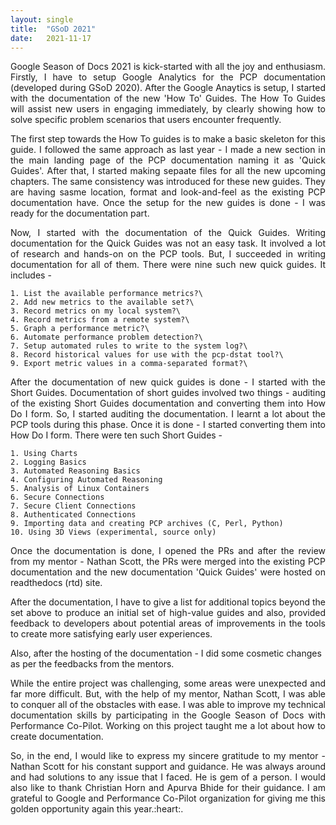 ```yaml
---
layout: single
title:  "GSoD 2021"
date:   2021-11-17
---
```


<p style='text-align: justify;'>
Google Season of Docs 2021 is kick-started with all the joy and enthusiasm. Firstly, I have to setup Google Analytics for the PCP documentation (developed during GSoD 2020). After the Google Anaytics is setup, I started with the documentation of the new 'How To' Guides. The How To Guides will assist new users in engaging immediately, by clearly showing how to solve specific problem scenarios that users encounter frequently. 
</p>

<p style='text-align: justify;'>
The first step towards the How To guides is to make a basic skeleton for this guide. I followed the same approach as last year - I made a new section in the main landing page of the PCP documentation naming it as 'Quick Guides'. After that, I started making sepaate files for all the new upcoming chapters. The same consistency was introduced for these new guides. They are having sasme location, format and look-and-feel as the existing PCP documentation have. Once the setup for the new guides is done - I was ready for the documentation part.
</p>

<p style='text-align: justify;'>
Now, I started with the documentation of the Quick Guides. Writing documentation for the Quick Guides was not an easy task. It involved a lot of research and hands-on on the PCP tools. But, I succeeded in writing documentation for all of them. There were nine such new quick guides. It includes - 

    1. List the available performance metrics?\
    2. Add new metrics to the available set?\
    3. Record metrics on my local system?\
    4. Record metrics from a remote system?\
    5. Graph a performance metric?\
    6. Automate performance problem detection?\
    7. Setup automated rules to write to the system log?\
    8. Record historical values for use with the pcp-dstat tool?\
    9. Export metric values in a comma-separated format?\
</p>

<p style='text-align: justify;'>
After the documentation of new quick guides is done - I started with the Short Guides. Documentation of short guides involved two things - auditing of the existing Short Guides documentation and converting them into How Do I form. So, I started auditing the documentation. I learnt a lot about the PCP tools during this phase. Once it is done - I started converting them into How Do I form. There were ten such Short Guides - 

    1. Using Charts
    2. Logging Basics
    3. Automated Reasoning Basics
    4. Configuring Automated Reasoning
    5. Analysis of Linux Containers
    6. Secure Connections
    7. Secure Client Connections
    8. Authenticated Connections
    9. Importing data and creating PCP archives (C, Perl, Python)
    10. Using 3D Views (experimental, source only)

</p>

<p style='text-align: justify;'>
Once the documentation is done, I opened the PRs and after the review from my mentor - Nathan Scott, the PRs were merged into the existing PCP documentation and the new documentation 'Quick Guides' were hosted on readthedocs (rtd) site.
</p>

<p style='text-align: justify;'>
After the documentation, I have to give a list for additional topics beyond the set above to produce an initial set of high-value guides and also, provided feedback to developers about potential areas of improvements in the tools to create more satisfying early user experiences. 

Also, after the hosting of the documentation - I did some cosmetic changes as per the feedbacks from the mentors. 
</p>

<p style='text-align: justify;'>
While the entire project was challenging, some areas were unexpected and far more difficult. But, with the help of my mentor, Nathan Scott, I was able to conquer all of the obstacles with ease. I was able to improve my technical documentation skills by participating in the Google Season of Docs with Performance Co-Pilot. Working on this project taught me a lot about how to create documentation.
</p>

<p style='text-align: justify;'>
So, in the end, I would like to express my sincere gratitude to my mentor - Nathan Scott for his constant support and guidance. He was always around and had solutions to any issue that I faced. He is gem of a person. I would also like to thank Christian Horn and Apurva Bhide for their guidance. 
I am grateful to Google and Performance Co-Pilot organization for giving me this golden opportunity again this year.:heart:.